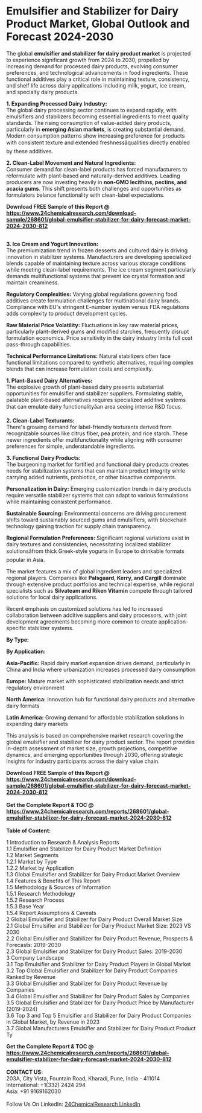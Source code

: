 <h1>Emulsifier and Stabilizer for Dairy Product Market, Global Outlook and Forecast 2024-2030</h1><p>The global <strong>emulsifier and stabilizer for dairy product market</strong> is projected to experience significant growth from 2024 to 2030, propelled by increasing demand for processed dairy products, evolving consumer preferences, and technological advancements in food ingredients. These functional additives play a critical role in maintaining texture, consistency, and shelf life across dairy applications including milk, yogurt, ice cream, and specialty dairy products.</p><p><strong>1. Expanding Processed Dairy Industry:</strong><br>
The global dairy processing sector continues to expand rapidly, with emulsifiers and stabilizers becoming essential ingredients to meet quality standards. The rising consumption of value-added dairy products, particularly in <strong>emerging Asian markets</strong>, is creating substantial demand. Modern consumption patterns show increasing preference for products with consistent texture and extended freshnessâqualities directly enabled by these additives.</p><p><strong>2. Clean-Label Movement and Natural Ingredients:</strong><br>
Consumer demand for clean-label products has forced manufacturers to reformulate with plant-based and naturally-derived additives. Leading producers are now investing heavily in <strong>non-GMO lecithins, pectins, and acacia gums</strong>. This shift presents both challenges and opportunities as formulators balance functionality with clean-label expectations.</p><div><b>Download FREE Sample of this Report @ 
            <a href="https://www.24chemicalresearch.com/download-sample/268601/global-emulsifier-stabilizer-for-dairy-forecast-market-2024-2030-812">
            https://www.24chemicalresearch.com/download-sample/268601/global-emulsifier-stabilizer-for-dairy-forecast-market-2024-2030-812</a></b></div><br><p><strong>3. Ice Cream and Yogurt Innovation:</strong><br>
The premiumization trend in frozen desserts and cultured dairy is driving innovation in stabilizer systems. Manufacturers are developing specialized blends capable of maintaining texture across various storage conditions while meeting clean-label requirements. The ice cream segment particularly demands multifunctional systems that prevent ice crystal formation and maintain creaminess.</p><p><strong>Regulatory Complexities:</strong> Varying global regulations governing food additives create formulation challenges for multinational dairy brands. Compliance with EU's stringent E-number system versus FDA regulations adds complexity to product development cycles.</p><p><strong>Raw Material Price Volatility:</strong> Fluctuations in key raw material prices, particularly plant-derived gums and modified starches, frequently disrupt formulation economics. Price sensitivity in the dairy industry limits full cost pass-through capabilities.</p><p><strong>Technical Performance Limitations:</strong> Natural stabilizers often face functional limitations compared to synthetic alternatives, requiring complex blends that can increase formulation costs and complexity.</p><p><strong>1. Plant-Based Dairy Alternatives:</strong><br>
The explosive growth of plant-based dairy presents substantial opportunities for emulsifier and stabilizer suppliers. Formulating stable, palatable plant-based alternatives requires specialized additive systems that can emulate dairy functionalityâan area seeing intense R&amp;D focus.</p><p><strong>2. Clean-Label Texturants:</strong><br>
There's growing demand for label-friendly texturants derived from recognizable sources like citrus fiber, pea protein, and rice starch. These newer ingredients offer multifunctionality while aligning with consumer preferences for simple, understandable ingredients.</p><p><strong>3. Functional Dairy Products:</strong><br>
The burgeoning market for fortified and functional dairy products creates needs for stabilization systems that can maintain product integrity while carrying added nutrients, probiotics, or other bioactive components.</p><p><strong>Personalization in Dairy:</strong> Emerging customization trends in dairy products require versatile stabilizer systems that can adapt to various formulations while maintaining consistent performance.</p><p><strong>Sustainable Sourcing:</strong> Environmental concerns are driving procurement shifts toward sustainably sourced gums and emulsifiers, with blockchain technology gaining traction for supply chain transparency.</p><p><strong>Regional Formulation Preferences:</strong> Significant regional variations exist in dairy textures and consistencies, necessitating localized stabilizer solutionsâfrom thick Greek-style yogurts in Europe to drinkable formats popular in Asia.</p><p>The market features a mix of global ingredient leaders and specialized regional players. Companies like <strong>Palsgaard, Kerry, and Cargill</strong> dominate through extensive product portfolios and technical expertise, while regional specialists such as <strong>Silvateam and Riken Vitamin</strong> compete through tailored solutions for local dairy applications.</p><p>Recent emphasis on customized solutions has led to increased collaboration between additive suppliers and dairy processors, with joint development agreements becoming more common to create application-specific stabilizer systems.</p><p><strong>By Type:</strong></p><p><strong>By Application:</strong></p><p><strong>Asia-Pacific:</strong> Rapid dairy market expansion drives demand, particularly in China and India where urbanization increases processed dairy consumption</p><p><strong>Europe:</strong> Mature market with sophisticated stabilization needs and strict regulatory environment</p><p><strong>North America:</strong> Innovation hub for functional dairy products and alternative dairy formats</p><p><strong>Latin America:</strong> Growing demand for affordable stabilization solutions in expanding dairy markets</p><p>This analysis is based on comprehensive market research covering the global emulsifier and stabilizer for dairy product sector. The report provides in-depth assessment of market size, growth projections, competitive dynamics, and emerging opportunities through 2030, offering strategic insights for industry participants across the dairy value chain.</p><div><b>Download FREE Sample of this Report @ 
            <a href="https://www.24chemicalresearch.com/download-sample/268601/global-emulsifier-stabilizer-for-dairy-forecast-market-2024-2030-812">
            https://www.24chemicalresearch.com/download-sample/268601/global-emulsifier-stabilizer-for-dairy-forecast-market-2024-2030-812</a></b></div><br><div><b>Get the Complete Report & TOC @ 
            <a href="https://www.24chemicalresearch.com/reports/268601/global-emulsifier-stabilizer-for-dairy-forecast-market-2024-2030-812">
            https://www.24chemicalresearch.com/reports/268601/global-emulsifier-stabilizer-for-dairy-forecast-market-2024-2030-812</a></b></div><br>
            <b>Table of Content:</b><p>1 Introduction to Research & Analysis Reports<br />
    1.1 Emulsifier and Stabilizer for Dairy Product Market Definition<br />
    1.2 Market Segments<br />
        1.2.1 Market by Type<br />
        1.2.2 Market by Application<br />
    1.3 Global Emulsifier and Stabilizer for Dairy Product Market Overview<br />
    1.4 Features & Benefits of This Report<br />
    1.5 Methodology & Sources of Information<br />
        1.5.1 Research Methodology<br />
        1.5.2 Research Process<br />
        1.5.3 Base Year<br />
        1.5.4 Report Assumptions & Caveats<br />
2 Global Emulsifier and Stabilizer for Dairy Product Overall Market Size<br />
    2.1 Global Emulsifier and Stabilizer for Dairy Product Market Size: 2023 VS 2030<br />
    2.2 Global Emulsifier and Stabilizer for Dairy Product Revenue, Prospects & Forecasts: 2019-2030<br />
    2.3 Global Emulsifier and Stabilizer for Dairy Product Sales: 2019-2030<br />
3 Company Landscape<br />
    3.1 Top Emulsifier and Stabilizer for Dairy Product Players in Global Market<br />
    3.2 Top Global Emulsifier and Stabilizer for Dairy Product Companies Ranked by Revenue<br />
    3.3 Global Emulsifier and Stabilizer for Dairy Product Revenue by Companies<br />
    3.4 Global Emulsifier and Stabilizer for Dairy Product Sales by Companies<br />
    3.5 Global Emulsifier and Stabilizer for Dairy Product Price by Manufacturer (2019-2024)<br />
    3.6 Top 3 and Top 5 Emulsifier and Stabilizer for Dairy Product Companies in Global Market, by Revenue in 2023<br />
    3.7 Global Manufacturers Emulsifier and Stabilizer for Dairy Product Product Ty</p><div><b>Get the Complete Report & TOC @ 
            <a href="https://www.24chemicalresearch.com/reports/268601/global-emulsifier-stabilizer-for-dairy-forecast-market-2024-2030-812">
            https://www.24chemicalresearch.com/reports/268601/global-emulsifier-stabilizer-for-dairy-forecast-market-2024-2030-812</a></b></div><br><b>CONTACT US:</b><br>
            203A, City Vista, Fountain Road, Kharadi, Pune, India - 411014<br>
            International: +1(332) 2424 294<br>
            Asia: +91 9169162030 <br><br>
            Follow Us On LinkedIn: <a href="https://www.linkedin.com/company/24chemicalresearch/">24ChemicalResearch LinkedIn</a>